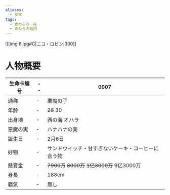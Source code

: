 ```yaml
---
aliases:
  - 罗宾
tags:
  - 麦わらの一味
  - 麦わら大船団
---
```

![[img 6.jpg#C|ニコ・ロビン|300]]

# 人物概要

| 生命卡编号 | --  | 0007                                    |
| ----- | --- | --------------------------------------- |
| 通称    | -   | 悪魔の子                                    |
| 年龄    | -   | ~~28~~ 30                               |
| 出身地   | -   | 西の海 オハラ                                 |
| 悪魔の実  | -   | ハナハナの実                                  |
| 誕生日   | -   | 2月6日                                    |
| 好物    | -   | サンドウィッチ・甘すぎないケーキ・コーヒーに合う物               |
| 懸賞金   | -   | ~~7900万~~ ~~8000万~~ ~~1亿3000万~~ 9亿3000万 |
| 身長    | -   | 188cm                                   |
| 覇気    | -   | 無し                                      |





